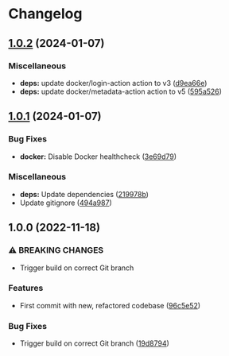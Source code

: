 # Changelog

## [1.0.2](https://github.com/mountaindude/garo-gnm3d-moxa/compare/garo-gnm3d-moxa-v1.0.1...garo-gnm3d-moxa-v1.0.2) (2024-01-07)


### Miscellaneous

* **deps:** update docker/login-action action to v3 ([d9ea66e](https://github.com/mountaindude/garo-gnm3d-moxa/commit/d9ea66e896c2c5782b9a9ed794fb7098a935ec17))
* **deps:** update docker/metadata-action action to v5 ([595a526](https://github.com/mountaindude/garo-gnm3d-moxa/commit/595a526199339d1b549c703774316214a0ea3e65))

## [1.0.1](https://github.com/mountaindude/garo-gnm3d-moxa/compare/garo-gnm3d-moxa-v1.0.0...garo-gnm3d-moxa-v1.0.1) (2024-01-07)


### Bug Fixes

* **docker:** Disable Docker healthcheck ([3e69d79](https://github.com/mountaindude/garo-gnm3d-moxa/commit/3e69d79847f6e301f3f619673e90829c87c34bb2))


### Miscellaneous

* **deps:** Update dependencies ([219978b](https://github.com/mountaindude/garo-gnm3d-moxa/commit/219978b75d80a79b563231de655e322b5130fc22))
* Update gitignore ([494a987](https://github.com/mountaindude/garo-gnm3d-moxa/commit/494a987c1b59cfc6a498ea2689440c9d8d18cc04))

## 1.0.0 (2022-11-18)


### ⚠ BREAKING CHANGES

* Trigger build on correct Git branch

### Features

* First commit with new, refactored codebase ([96c5e52](https://github.com/mountaindude/garo-gnm3d-moxa/commit/96c5e52e164a8c273aae35db93fab685211d7074))


### Bug Fixes

* Trigger build on correct Git branch ([19d8794](https://github.com/mountaindude/garo-gnm3d-moxa/commit/19d8794b2a2b6b0dc77d0c242c96c76e31156cf7))
